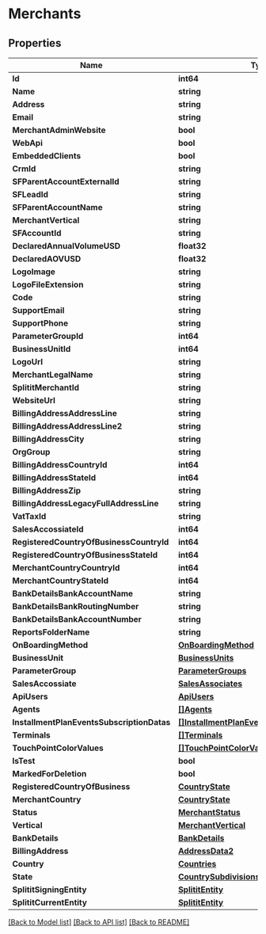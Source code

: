 # Merchants

## Properties

Name | Type | Description | Notes
------------ | ------------- | ------------- | -------------
**Id** | **int64** |  | 
**Name** | **string** |  | [optional] 
**Address** | **string** |  | [optional] 
**Email** | **string** |  | [optional] 
**MerchantAdminWebsite** | **bool** |  | 
**WebApi** | **bool** |  | 
**EmbeddedClients** | **bool** |  | 
**CrmId** | **string** |  | [optional] 
**SFParentAccountExternalId** | **string** |  | [optional] 
**SFLeadId** | **string** |  | [optional] 
**SFParentAccountName** | **string** |  | [optional] 
**MerchantVertical** | **string** |  | [optional] 
**SFAccountId** | **string** |  | [optional] 
**DeclaredAnnualVolumeUSD** | **float32** |  | [optional] 
**DeclaredAOVUSD** | **float32** |  | [optional] 
**LogoImage** | **string** |  | [optional] 
**LogoFileExtension** | **string** |  | [optional] 
**Code** | **string** |  | [optional] 
**SupportEmail** | **string** |  | [optional] 
**SupportPhone** | **string** |  | [optional] 
**ParameterGroupId** | **int64** |  | [optional] 
**BusinessUnitId** | **int64** |  | 
**LogoUrl** | **string** |  | [optional] 
**MerchantLegalName** | **string** |  | [optional] 
**SplititMerchantId** | **string** |  | [optional] 
**WebsiteUrl** | **string** |  | [optional] 
**BillingAddressAddressLine** | **string** |  | [optional] 
**BillingAddressAddressLine2** | **string** |  | [optional] 
**BillingAddressCity** | **string** |  | [optional] 
**OrgGroup** | **string** |  | [optional] 
**BillingAddressCountryId** | **int64** |  | [optional] 
**BillingAddressStateId** | **int64** |  | [optional] 
**BillingAddressZip** | **string** |  | [optional] 
**BillingAddressLegacyFullAddressLine** | **string** |  | [optional] 
**VatTaxId** | **string** |  | [optional] 
**SalesAccossiateId** | **int64** |  | [optional] 
**RegisteredCountryOfBusinessCountryId** | **int64** |  | [optional] 
**RegisteredCountryOfBusinessStateId** | **int64** |  | [optional] 
**MerchantCountryCountryId** | **int64** |  | [optional] 
**MerchantCountryStateId** | **int64** |  | [optional] 
**BankDetailsBankAccountName** | **string** |  | [optional] 
**BankDetailsBankRoutingNumber** | **string** |  | [optional] 
**BankDetailsBankAccountNumber** | **string** |  | [optional] 
**ReportsFolderName** | **string** |  | [optional] 
**OnBoardingMethod** | [**OnBoardingMethod**](OnBoardingMethod.md) |  | 
**BusinessUnit** | [**BusinessUnits**](BusinessUnits.md) |  | [optional] 
**ParameterGroup** | [**ParameterGroups**](ParameterGroups.md) |  | [optional] 
**SalesAccossiate** | [**SalesAssociates**](SalesAssociates.md) |  | [optional] 
**ApiUsers** | [**ApiUsers**](ApiUsers.md) |  | [optional] 
**Agents** | [**[]Agents**](Agents.md) |  | [optional] 
**InstallmentPlanEventsSubscriptionDatas** | [**[]InstallmentPlanEventsSubscriptionDatas**](InstallmentPlanEventsSubscriptionDatas.md) |  | [optional] 
**Terminals** | [**[]Terminals**](Terminals.md) |  | [optional] 
**TouchPointColorValues** | [**[]TouchPointColorValues**](TouchPointColorValues.md) |  | [optional] 
**IsTest** | **bool** |  | 
**MarkedForDeletion** | **bool** |  | 
**RegisteredCountryOfBusiness** | [**CountryState**](CountryState.md) |  | [optional] 
**MerchantCountry** | [**CountryState**](CountryState.md) |  | [optional] 
**Status** | [**MerchantStatus**](MerchantStatus.md) |  | 
**Vertical** | [**MerchantVertical**](MerchantVertical.md) |  | 
**BankDetails** | [**BankDetails**](BankDetails.md) |  | [optional] 
**BillingAddress** | [**AddressData2**](AddressData2.md) |  | [optional] 
**Country** | [**Countries**](Countries.md) |  | [optional] 
**State** | [**CountrySubdivisions**](CountrySubdivisions.md) |  | [optional] 
**SplititSigningEntity** | [**SplititEntity**](SplititEntity.md) |  | 
**SplititCurrentEntity** | [**SplititEntity**](SplititEntity.md) |  | 

[[Back to Model list]](../README.md#documentation-for-models) [[Back to API list]](../README.md#documentation-for-api-endpoints) [[Back to README]](../README.md)


